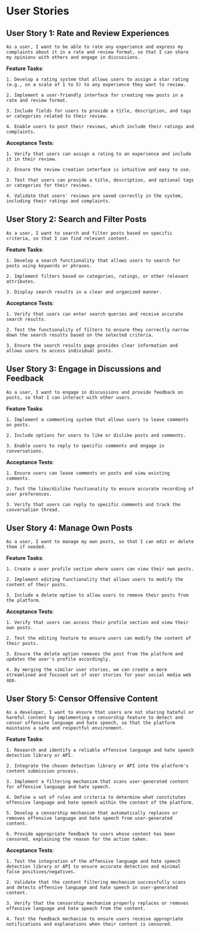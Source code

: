 # User Stories

## User Story 1: Rate and Review Experiences
    As a user, I want to be able to rate any experience and express my complaints about it in a rate and review format, so that I can share my opinions with others and engage in discussions.

__Feature Tasks__:

    1. Develop a rating system that allows users to assign a star rating (e.g., on a scale of 1 to 5) to any experience they want to review.
        
    2. Implement a user-friendly interface for creating new posts in a rate and review format.
        
    3. Include fields for users to provide a title, description, and tags or categories related to their review.
        
    4. Enable users to post their reviews, which include their ratings and complaints.
    
**Acceptance Tests**:

    1. Verify that users can assign a rating to an experience and include it in their review.
        
    2. Ensure the review creation interface is intuitive and easy to use.
        
    3. Test that users can provide a title, description, and optional tags or categories for their reviews.
        
    4. Validate that users' reviews are saved correctly in the system, including their ratings and complaints.

## User Story 2: Search and Filter Posts

	As a user, I want to search and filter posts based on specific criteria, so that I can find relevant content.
    
**Feature Tasks**:

    1. Develop a search functionality that allows users to search for posts using keywords or phrases.
        
    2. Implement filters based on categories, ratings, or other relevant attributes.
        
    3. Display search results in a clear and organized manner.

**Acceptance Tests**:

    1. Verify that users can enter search queries and receive accurate search results.
        
    2. Test the functionality of filters to ensure they correctly narrow down the search results based on the selected criteria.
        
    3. Ensure the search results page provides clear information and allows users to access individual posts.

## User Story 3: Engage in Discussions and Feedback
    
    As a user, I want to engage in discussions and provide feedback on posts, so that I can interact with other users.

**Feature Tasks**:

    1. Implement a commenting system that allows users to leave comments on posts.

    2. Include options for users to like or dislike posts and comments.
        
    3. Enable users to reply to specific comments and engage in conversations.

**Acceptance Tests**:

    1. Ensure users can leave comments on posts and view existing comments.
        
    2. Test the like/dislike functionality to ensure accurate recording of user preferences.
        
    3. Verify that users can reply to specific comments and track the conversation thread.


## User Story 4: Manage Own Posts

	As a user, I want to manage my own posts, so that I can edit or delete them if needed.
    
**Feature Tasks**:

	1. Create a user profile section where users can view their own posts.

    2. Implement editing functionality that allows users to modify the content of their posts.
        
    3. Include a delete option to allow users to remove their posts from the platform.

**Acceptance Tests**:

    1. Verify that users can access their profile section and view their own posts.
        
    2. Test the editing feature to ensure users can modify the content of their posts.
        
    3. Ensure the delete option removes the post from the platform and updates the user's profile accordingly.
        
    4. By merging the similar user stories, we can create a more streamlined and focused set of user stories for your social media web app.

## User Story 5: Censor Offensive Content

    As a developer, I want to ensure that users are not sharing hateful or harmful content by implementing a censorship feature to detect and censor offensive language and hate speech, so that the platform maintains a safe and respectful environment.
    
**Feature Tasks**:

	1. Research and identify a reliable offensive language and hate speech detection library or API.
        
    2. Integrate the chosen detection library or API into the platform's content submission process.
        
    3. Implement a filtering mechanism that scans user-generated content for offensive language and hate speech.
        
    4. Define a set of rules and criteria to determine what constitutes offensive language and hate speech within the context of the platform.
        
    5. Develop a censorship mechanism that automatically replaces or removes offensive language and hate speech from user-generated content.
        
    6. Provide appropriate feedback to users whose content has been censored, explaining the reason for the action taken.

**Acceptance Tests**:
        
	1. Test the integration of the offensive language and hate speech detection library or API to ensure accurate detection and minimal false positives/negatives.
        
    2. Validate that the content filtering mechanism successfully scans and detects offensive language and hate speech in user-generated content.
        
    3. Verify that the censorship mechanism properly replaces or removes offensive language and hate speech from the content.
        
    4. Test the feedback mechanism to ensure users receive appropriate notifications and explanations when their content is censored.